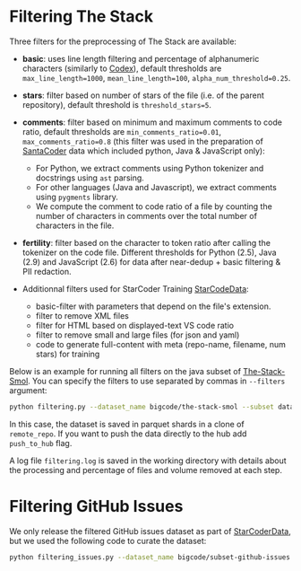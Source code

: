 # Filtering The Stack
Three filters for the preprocessing of The Stack are available:

* **basic**: uses line length filtering and percentage of alphanumeric characters (similarly to [Codex](https://arxiv.org/abs/2107.03374)), default thresholds are `max_line_length=1000`, `mean_line_length=100`, `alpha_num_threshold=0.25`.
* **stars**: filter based on number of stars of the file (i.e. of the parent repository), default threshold is `threshold_stars=5`.
* **comments**:  filter based on minimum and maximum comments to code ratio, default thresholds are `min_comments_ratio=0.01`, `max_comments_ratio=0.8` (this filter was used in the preparation of [SantaCoder](https://huggingface.co/bigcode/santacoder) data which included python, Java & JavaScript only):
    * For Python, we extract comments using Python tokenizer and docstrings using `ast` parsing.
    * For other languages (Java and Javascript), we extract comments using `pygments` library.
    * We compute the comment to code ratio of a file by counting the number of characters in comments over the total number of characters in the file.
* **fertility**: filter based on the character to token ratio after calling the tokenizer on the code file. Different thresholds for Python (2.5), Java (2.9) and JavaScript (2.6) for data after near-dedup + basic filtering & PII redaction.

* Additionnal filters used for StarCoder Training [StarCodeData](https://huggingface.co/datasets/bigcode/starcoderdata):
    - basic-filter with parameters that depend on the file's extension.
    - filter to remove XML files
    - filter for HTML based on displayed-text VS code ratio
    - filter to remove small and large files (for json and yaml)
    - code to generate full-content with meta (repo-name, filename, num stars) for training

Below is an example for running all filters on the java subset of [The-Stack-Smol](https://huggingface.co/datasets/bigcode/the-stack-smol). You can specify the filters to use separated by commas in `--filters` argument:
```bash
python filtering.py --dataset_name bigcode/the-stack-smol --subset data/java --filters basic,comments,stars,fertility --hub_username loubnabnl --remote_repo test_filter_pipeline_java
```
In this case, the dataset is saved in parquet shards in a clone of `remote_repo`. If you want to push the data directly to the hub add `push_to_hub` flag. 

A log file `filtering.log` is saved in the working directory with details about the processing and percentage of files and volume removed at each step.

# Filtering GitHub Issues
We only release the filtered GitHub issues dataset as part of [StarCoderData](https://huggingface.co/datasets/bigcode/starcoderdata), but we used the following code to curate the dataset:
```bash
python filtering_issues.py --dataset_name bigcode/subset-github-issues --subset data/ --hub_username loubnabnl --remote_repo test_filter_github_issues
```

